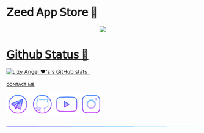 <h1> 𝖹𝖾𝖾𝖽 𝖠𝗉𝗉 𝖲𝗍𝗈𝗋𝖾 🧭 </h1>

<p align="center"><a href="</h2>

<p align="center">
  <img src="https://resmim.net/cdn/2023/04/26/SDsNOZ.gif">
</p>

<h1> 𝖦𝗂𝗍𝗁𝗎𝖻 𝖲𝗍𝖺𝗍𝗎𝗌 💎 </h1>

 ![Lizy Angel ❤️'s's GitHub stats](https://github-readme-stats.vercel.app/api?username=zeedslowy&show_icons=true&theme=synthwave) &nbsp;

 ᴄᴏɴᴛᴀᴄᴛ ᴍᴇ </h1>

[<img src="https://raw.githubusercontent.com/AnonymousX1025/AnonymousX1025/master/resources/telegram_icon.png" width="60px">](https://t.me/+905449096348) [<img src="https://raw.githubusercontent.com/AnonymousX1025/AnonymousX1025/master/resources/github_icon.png" width="60px">](https://github.com/zeedslowy) [<img src="https://raw.githubusercontent.com/AnonymousX1025/AnonymousX1025/master/resources/youtube_icon.png" width="60px">](https://www.youtube.com/@lizyangelxdark) [<img src="https://github.com/AnonymousX1025/AnonymousX1025/blob/master/resources/insta_icon.png" width="60px">](https://instagram.com/bariscrnx)

[<img src="https://github.com/AnonymousX1025/AnonymousX1025/blob/master/resources/hr.gif"/>](https://github.com/AnonymousX1025)



